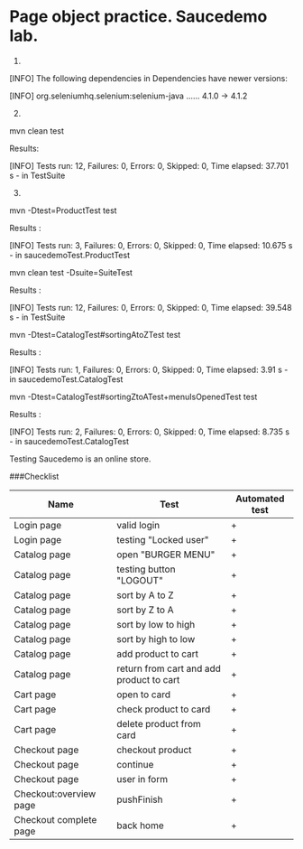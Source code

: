 # Page object practice. Saucedemo lab.

1.
[INFO] The following dependencies in Dependencies have newer versions:

[INFO]   org.seleniumhq.selenium:selenium-java ...... 4.1.0 -> 4.1.2

2.
mvn clean test

Results:

[INFO] Tests run: 12, Failures: 0, Errors: 0, Skipped: 0, Time elapsed: 37.701 s - in TestSuite

3.
mvn -Dtest=ProductTest test

Results :

[INFO] Tests run: 3, Failures: 0, Errors: 0, Skipped: 0, Time elapsed: 10.675 s - in saucedemoTest.ProductTest


mvn clean test -Dsuite=SuiteTest

Results :

[INFO] Tests run: 12, Failures: 0, Errors: 0, Skipped: 0, Time elapsed: 39.548 s - in TestSuite


mvn -Dtest=CatalogTest#sortingAtoZTest test

Results :

[INFO] Tests run: 1, Failures: 0, Errors: 0, Skipped: 0, Time elapsed: 3.91 s - in saucedemoTest.CatalogTest



mvn -Dtest=CatalogTest#sortingZtoATest+menuIsOpenedTest test

Results :

[INFO] Tests run: 2, Failures: 0, Errors: 0, Skipped: 0, Time elapsed: 8.735 s - in saucedemoTest.CatalogTest


Testing Saucedemo is an online store.

###Checklist

| Name| Test |Automated test |
|-----|------|-------|
|Login page |valid login| + | 
|Login page |testing "Locked user"| + | 
|Catalog page| open "BURGER MENU"| + | 
|Catalog page| testing button "LOGOUT"| + | 
|Catalog page| sort by A to Z| + | 
|Catalog page| sort by Z to A | + | 
|Catalog page| sort by low to high| + | 
|Catalog page| sort by high to low| + | 
|Catalog page| add product to cart| + | 
|Catalog page| return from cart and add product to cart| + | 
|Cart page |open to card| + |
|Cart page |check product to card| + |
|Cart page |delete product from card| + |
|Checkout page |checkout product| +  |
|Checkout page |continue | +  |
|Checkout page |user in form| +  |
|Checkout:overview page |pushFinish| + |
|Checkout complete page|back home| +  |